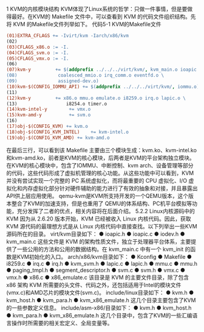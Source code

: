 
<!-- @import "[TOC]" {cmd="toc" depthFrom=1 depthTo=6 orderedList=false} -->

<!-- code_chunk_output -->



<!-- /code_chunk_output -->

1 KVM的内核模块结构
KVM体现了Linux系统的哲学：只做一件事情，但是要做得最好。在KVM的 Makefile 文件中，可以查看到 KVM 的代码文件组织结构。先将 KVM 的Makefile文件列举如下。
代码5-1 KVM的Makefile文件

```makefile
(01)EXTRA_CFLAGS += -Ivirt/kvm -Iarch/x86/kvm￼
(02)￼
(03)CFLAGS_x86.o := -I.￼
(04)CFLAGS_svm.o := -I.￼
(05)CFLAGS_vmx.o := -I.￼
(06)￼
(07)kvm-y         += $(addprefix ../../../virt/kvm/, kvm_main.o ioapic.o \￼
(08)               coalesced_mmio.o irq_comm.o eventfd.o \￼
(09)               assigned-dev.o)￼
(10)kvm-$(CONFIG_IOMMU_API) += $(addprefix ../../../virt/kvm/, iommu.o)￼
(11)￼
(12)kvm-y         += x86.o mmu.o emulate.o i8259.o irq.o lapic.o \￼
(13)                  i8254.o timer.o￼
(14)kvm-intel-y        += vmx.o￼
(15)kvm-amd-y          += svm.o￼
(16)￼
(17)obj-$(CONFIG_KVM) += kvm.o￼
(18)obj-$(CONFIG_KVM_INTEL)    += kvm-intel.o￼
(19)obj-$(CONFIG_KVM_AMD) += kvm-amd.o
```

在最后三行，可以看到该 Makefile 主要由三个模块生成：kvm.ko、kvm-intel.ko和kvm-amd.ko，前者是KVM的核心模块，后两者是KVM的平台架构独立模块。
在KVM的核心模块中，包含了IOMMU、中断控制、kvm arch、设备管理等部分的代码，这些代码形成了虚拟机管理的核心功能。从这些功能中可以看到，KVM 并没有尝试实现一个完整的 PC 系统虚拟化，而将最重要的 CPU 虚拟化、I/O 虚拟化和内存虚拟化部分针对硬件辅助的能力进行了有效的抽象和对接，并且暴露出API供上层应用使用。
qemu-kvm是KVM所支持开发的一个QEMU版本，这个版本整合了KVM的加速支持，但是也重用了 QEMU的体系结构、PC机平台模拟等功能，充分发挥了二者的优点，相关内容将在后面介绍。
5.2.2 Linux内核源码中的KVM
因为从 2.6.20 版本开始，KVM 已经被收入 Linux 内核代码。因此，获取KVM 源代码的最理想方式是从 Linux 内核代码中直接查找。以下列举出一些KVM源码所在的目录。
virt/kvm目录如下：
● ioapic.h
● ioapic.c
● iodev.h
● kvm_main.c
这些文件是 KVM 的架构性质文件，独立于处理器平台体系，主要提供了一些公用的方法和公用的数据结构。在 kvm_main.c 中有一个 kvm_init 的函数是KVM初始化的入口。
arch/x86/kvm目录如下：
● Kconfig
● Makefile
● i8259.c
● irq.c
● irq.h
● kvm_svm.h
● lapic.c
● lapic.h
● mmu.c
● mmu.h
● paging_tmpl.h
● segment_descriptor.h
● svm.c
● svm.h
● vmx.c
● vmx.h
● x86.c
● x86_emulate.c
该目录是 KVM 的主要文件目录，除了包含 x86 架构 KVM 所需要的头文件、代码之外，还包括适用于Intel的模块文件(vmx.c)和AMD芯片的模块文件(svm.c)。
include/linux目录如下：
● kvm.h
● kvm_host.h
● kvm_para.h
● kvm_x86_emulate.h
这几个目录主要包含了KVM的一些参数定义信息。
include/asm-x86/目录如下：
● kvm.h
● kvm_host.h
● kvm_para.h
● kvm_x86_emulate.h
这几个目录中，包含了KVM的一些汇编语言操作时所需要的相关宏定义、全局变量等。
